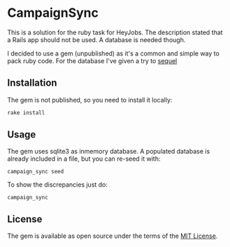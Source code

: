 # CampaignSync

This is a solution for the ruby task for HeyJobs. The description stated
that a Rails app should not be used. A database is needed though.

I decided to use a gem (unpublished) as it's a common and simple way to pack
ruby code. For the database I've given a try to [sequel](https://github.com/jeremyevans/sequel)

## Installation

The gem is not published, so you need to install it locally:

```ruby
rake install
```

## Usage

The gem uses sqlite3 as inmemory database. A populated database
is already included in a file, but you can re-seed it with:

```
campaign_sync seed
```

To show the discrepancies just do:

```
campaign_sync
```

## License

The gem is available as open source under the terms of the [MIT License](https://opensource.org/licenses/MIT).
